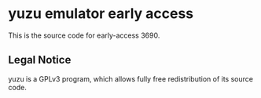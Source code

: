 yuzu emulator early access
=============

This is the source code for early-access 3690.

## Legal Notice

yuzu is a GPLv3 program, which allows fully free redistribution of its source code.